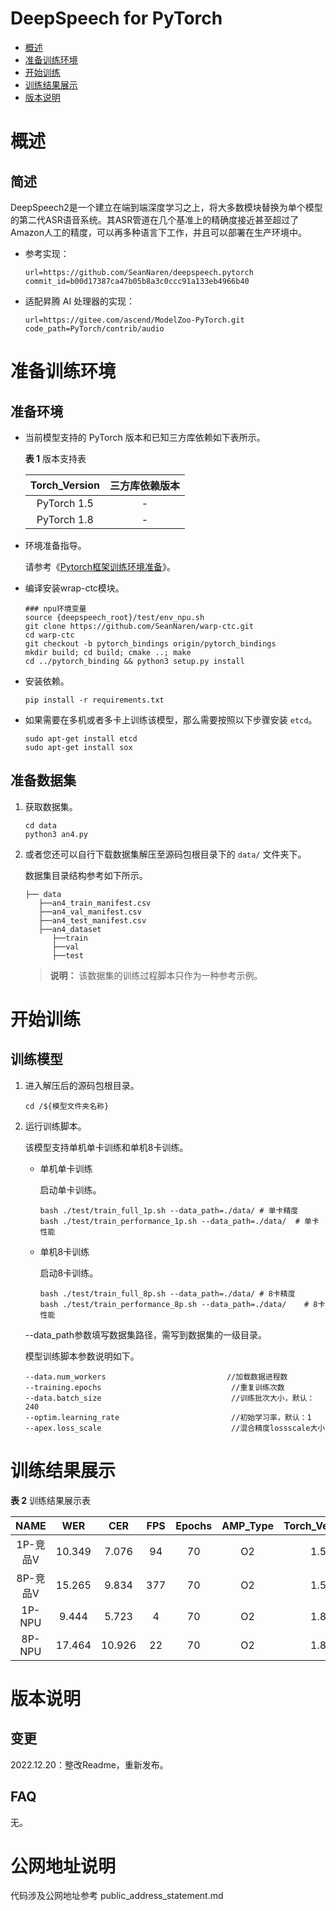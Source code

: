 # DeepSpeech for PyTorch

-   [概述](概述.md)
-   [准备训练环境](准备训练环境.md)
-   [开始训练](开始训练.md)
-   [训练结果展示](训练结果展示.md)
-   [版本说明](版本说明.md)



# 概述

## 简述

DeepSpeech2是一个建立在端到端深度学习之上，将大多数模块替换为单个模型的第二代ASR语音系统。其ASR管道在几个基准上的精确度接近甚至超过了Amazon人工的精度，可以再多种语言下工作，并且可以部署在生产环境中。

- 参考实现：

  ```
  url=https://github.com/SeanNaren/deepspeech.pytorch
  commit_id=b00d17387ca47b05b8a3c0ccc91a133eb4966b40  
  ```

- 适配昇腾 AI 处理器的实现：

  ```
  url=https://gitee.com/ascend/ModelZoo-PyTorch.git
  code_path=PyTorch/contrib/audio
  ```


# 准备训练环境

## 准备环境

- 当前模型支持的 PyTorch 版本和已知三方库依赖如下表所示。

  **表 1**  版本支持表

  | Torch_Version      | 三方库依赖版本                                 |
  | :--------: | :----------------------------------------------------------: |
  | PyTorch 1.5 | - |
  | PyTorch 1.8 | - |

- 环境准备指导。

  请参考《[Pytorch框架训练环境准备](https://www.hiascend.com/document/detail/zh/ModelZoo/pytorchframework/ptes)》。
  
- 编译安装wrap-ctc模块。

    ```shell
    ### npu环境变量
    source {deepspeech_root}/test/env_npu.sh
    git clone https://github.com/SeanNaren/warp-ctc.git
    cd warp-ctc
    git checkout -b pytorch_bindings origin/pytorch_bindings
    mkdir build; cd build; cmake ..; make
    cd ../pytorch_binding && python3 setup.py install
    ```

- 安装依赖。

  ```
  pip install -r requirements.txt
  ```
  
- 如果需要在多机或者多卡上训练该模型，那么需要按照以下步骤安装 `etcd`。

    ```shell
    sudo apt-get install etcd
    sudo apt-get install sox
    ```


## 准备数据集

1. 获取数据集。

   ```shell
   cd data
   python3 an4.py
   ```

2. 或者您还可以自行下载数据集解压至源码包根目录下的 `data/` 文件夹下。

   数据集目录结构参考如下所示。
   ```
   ├── data
      ├──an4_train_manifest.csv
      ├──an4_val_manifest.csv 
      ├──an4_test_manifest.csv  
      ├──an4_dataset
         ├──train                    
         ├──val
         ├──test          
   ```
   > **说明：** 
   >该数据集的训练过程脚本只作为一种参考示例。

# 开始训练

## 训练模型

1. 进入解压后的源码包根目录。

   ```
   cd /${模型文件夹名称} 
   ```

2. 运行训练脚本。

   该模型支持单机单卡训练和单机8卡训练。

   - 单机单卡训练

     启动单卡训练。

     ```
     bash ./test/train_full_1p.sh --data_path=./data/ # 单卡精度
     bash ./test/train_performance_1p.sh --data_path=./data/  # 单卡性能
     ```

   - 单机8卡训练

     启动8卡训练。

     ```
     bash ./test/train_full_8p.sh --data_path=./data/ # 8卡精度
     bash ./test/train_performance_8p.sh --data_path=./data/    # 8卡性能   
     ```
   
   --data_path参数填写数据集路径，需写到数据集的一级目录。

   模型训练脚本参数说明如下。

   ```
   --data.num_workers                           //加载数据进程数      
   --training.epochs                             //重复训练次数
   --data.batch_size                             //训练批次大小，默认：240
   --optim.learning_rate                         //初始学习率，默认：1
   --apex.loss_scale                             //混合精度lossscale大小
   ```

# 训练结果展示

**表 2**  训练结果展示表

| NAME  |  WER   |  CER   | FPS  | Epochs | AMP_Type | Torch_Version |
| :---: | :----: | :----: | :----: | :--: | :--: | :--: |
| 1P-竞品V | 10.349 | 7.076  |   94  |  70   |  O2  | 1.5 |
| 8P-竞品V | 15.265 | 9.834  |  377  |   70  |  O2  | 1.5 |
| 1P-NPU | 9.444  | 5.723  |  4   |   70   |  O2  | 1.8 |
| 8P-NPU | 17.464 | 10.926 |   22  |  70   |  O2  | 1.8 |


# 版本说明

## 变更

2022.12.20：整改Readme，重新发布。

## FAQ

无。

# 公网地址说明

代码涉及公网地址参考 public_address_statement.md
